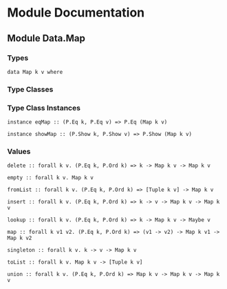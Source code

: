# Module Documentation
## Module Data.Map

### Types

    data Map k v where


### Type Classes


### Type Class Instances

    instance eqMap :: (P.Eq k, P.Eq v) => P.Eq (Map k v)

    instance showMap :: (P.Show k, P.Show v) => P.Show (Map k v)


### Values

    delete :: forall k v. (P.Eq k, P.Ord k) => k -> Map k v -> Map k v

    empty :: forall k v. Map k v

    fromList :: forall k v. (P.Eq k, P.Ord k) => [Tuple k v] -> Map k v

    insert :: forall k v. (P.Eq k, P.Ord k) => k -> v -> Map k v -> Map k v

    lookup :: forall k v. (P.Eq k, P.Ord k) => k -> Map k v -> Maybe v

    map :: forall k v1 v2. (P.Eq k, P.Ord k) => (v1 -> v2) -> Map k v1 -> Map k v2

    singleton :: forall k v. k -> v -> Map k v

    toList :: forall k v. Map k v -> [Tuple k v]

    union :: forall k v. (P.Eq k, P.Ord k) => Map k v -> Map k v -> Map k v




